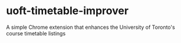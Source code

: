 uoft-timetable-improver
=======================

A simple Chrome extension that enhances the University of Toronto's course timetable listings
